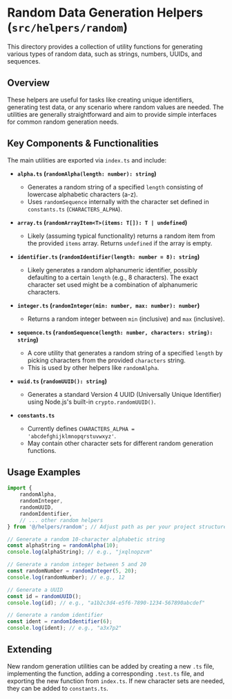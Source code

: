 # Random Data Generation Helpers (`src/helpers/random`)

This directory provides a collection of utility functions for generating various types of random data, such as strings, numbers, UUIDs, and sequences.

## Overview

These helpers are useful for tasks like creating unique identifiers, generating test data, or any scenario where random values are needed. The utilities are generally straightforward and aim to provide simple interfaces for common random generation needs.

## Key Components & Functionalities

The main utilities are exported via `index.ts` and include:

*   **`alpha.ts` (`randomAlpha(length: number): string`)**
    *   Generates a random string of a specified `length` consisting of lowercase alphabetic characters (a-z).
    *   Uses `randomSequence` internally with the character set defined in `constants.ts` (`CHARACTERS_ALPHA`).

*   **`array.ts` (`randomArrayItem<T>(items: T[]): T | undefined`)**
    *   Likely (assuming typical functionality) returns a random item from the provided `items` array. Returns `undefined` if the array is empty.

*   **`identifier.ts` (`randomIdentifier(length: number = 8): string`)**
    *   Likely generates a random alphanumeric identifier, possibly defaulting to a certain `length` (e.g., 8 characters). The exact character set used might be a combination of alphanumeric characters.

*   **`integer.ts` (`randomInteger(min: number, max: number): number`)**
    *   Returns a random integer between `min` (inclusive) and `max` (inclusive).

*   **`sequence.ts` (`randomSequence(length: number, characters: string): string`)**
    *   A core utility that generates a random string of a specified `length` by picking characters from the provided `characters` string.
    *   This is used by other helpers like `randomAlpha`.

*   **`uuid.ts` (`randomUUID(): string`)**
    *   Generates a standard Version 4 UUID (Universally Unique Identifier) using Node.js's built-in `crypto.randomUUID()`.

*   **`constants.ts`**
    *   Currently defines `CHARACTERS_ALPHA = 'abcdefghijklmnopqrstuvwxyz'`.
    *   May contain other character sets for different random generation functions.

## Usage Examples

```typescript
import {
    randomAlpha,
    randomInteger,
    randomUUID,
    randomIdentifier,
    // ... other random helpers
} from '@/helpers/random'; // Adjust path as per your project structure

// Generate a random 10-character alphabetic string
const alphaString = randomAlpha(10);
console.log(alphaString); // e.g., "jxqlnopzvm"

// Generate a random integer between 5 and 20
const randomNumber = randomInteger(5, 20);
console.log(randomNumber); // e.g., 12

// Generate a UUID
const id = randomUUID();
console.log(id); // e.g., "a1b2c3d4-e5f6-7890-1234-567890abcdef"

// Generate a random identifier
const ident = randomIdentifier(6);
console.log(ident); // e.g., "a3x7p2"
```

## Extending

New random generation utilities can be added by creating a new `.ts` file, implementing the function, adding a corresponding `.test.ts` file, and exporting the new function from `index.ts`.
If new character sets are needed, they can be added to `constants.ts`. 